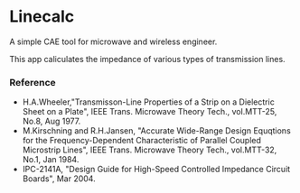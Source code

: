 # Linecalc

A simple CAE tool for microwave and wireless engineer.

This app caliculates the impedance of various types of transmission lines.

### Reference
* H.A.Wheeler,"Transmisson-Line Properties of a Strip on a Dielectric Sheet on a Plate", IEEE Trans. Microwave Theory Tech., vol.MTT-25, No.8, Aug 1977.
* M.Kirschning and R.H.Jansen, "Accurate Wide-Range Design Equqtions for the Frequency-Dependent Characteristic of Parallel Coupled Microstrip Lines", IEEE Trans. Microwave Theory Tech., vol.MTT-32, No.1, Jan 1984.
* IPC-2141A, "Design Guide for High-Speed Controlled Impedance Circuit Boards", Mar 2004.


